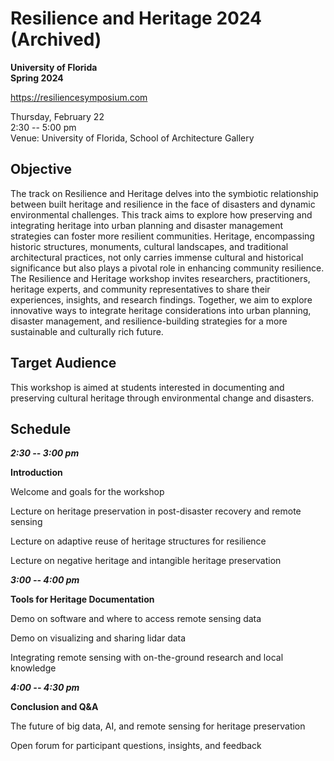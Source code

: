 # Resilience and Heritage 2024 (Archived)
**University of Florida**  
**Spring 2024**

<https://resiliencesymposium.com>

Thursday, February 22  
2:30 -- 5:00 pm  
Venue: University of Florida, School of Architecture Gallery

## Objective

The track on Resilience and Heritage delves into the symbiotic relationship between built heritage and resilience in the face of disasters and dynamic environmental challenges. This track aims to explore how preserving and integrating heritage into urban planning and disaster management strategies can foster more resilient communities. Heritage, encompassing historic structures, monuments, cultural landscapes, and traditional architectural practices, not only carries immense cultural and historical significance but also plays a pivotal role in enhancing community resilience. The Resilience and Heritage workshop invites researchers, practitioners, heritage experts, and community representatives to share their experiences, insights, and research findings. Together, we aim to explore innovative ways to integrate heritage considerations into urban planning, disaster management, and resilience-building strategies for a more sustainable and culturally rich future.

## Target Audience

This workshop is aimed at students interested in documenting and preserving cultural heritage through environmental change and disasters.

## Schedule

***2:30 -- 3:00 pm***

**Introduction**

Welcome and goals for the workshop

Lecture on heritage preservation in post-disaster recovery and remote sensing

Lecture on adaptive reuse of heritage structures for resilience

Lecture on negative heritage and intangible heritage preservation

***3:00 -- 4:00 pm***

**Tools for Heritage Documentation**

Demo on software and where to access remote sensing data

Demo on visualizing and sharing lidar data

Integrating remote sensing with on-the-ground research and local knowledge

***4:00 -- 4:30 pm***

**Conclusion and Q&A**

The future of big data, AI, and remote sensing for heritage preservation

Open forum for participant questions, insights, and feedback
